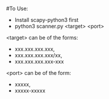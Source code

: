 #To Use:
* Install scapy-python3 first
* python3 scanner.py \<target\> \<port\>

\<target\> can be of the forms:
* xxx.xxx.xxx.xxx,
* xxx.xxx.xxx.xxx/xx,
* xxx.xxx.xxx.xxx-xxx

\<port\> can be of the form:
* xxxxx,
* xxxxx-xxxxx

